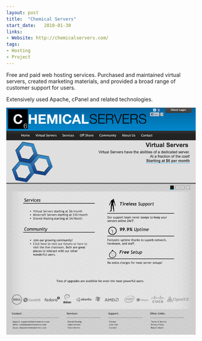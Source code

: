 ```yaml
---
layout: post
title:  "Chemical Servers"
start_date:   2010-01-30
links:
- Website: http://chemicalservers.com/
tags:
- Hosting
- Project
---
```


Free and paid web hosting services. Purchased and maintained virtual servers, created marketing materials, and provided a broad range of customer support for users. 

Extensively used Apache, cPanel and related technologies.

![ChemicalServers Screenshot](./assets/chemicalservers-screenshot.png)

